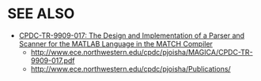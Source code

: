 # SEE ALSO

- [CPDC-TR-9909-017:  The Design and Implementation of a Parser and Scanner for the MATLAB Language in the MATCH Compiler](http://www.ece.northwestern.edu/cpdc/TechReport/1999/09/CPDC-TR-9909-017.html)
    * <http://www.ece.northwestern.edu/cpdc/pjoisha/MAGICA/CPDC-TR-9909-017.pdf>
    * <http://www.ece.northwestern.edu/cpdc/pjoisha/Publications/>
